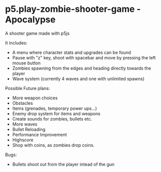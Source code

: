 # p5.play-zombie-shooter-game - Apocalypse
A shooter game made with p5js


It includes:

- A menu where character stats and upgrades can be found
- Pause with "z" key, shoot with spacebar and move by pressing the left mouse button
- Zombies spawning from the edges and heading directly towards the player
- Wave system (currently 4 waves and one with unlimited spawns)


Possible Future plans:

- More weapon choices
- Obstacles
- Items (grenades, temporary power ups...)
- Enemy drop system for items and weapons
- Create sounds for zombies, bullets etc.
- More waves
- Bullet Reloading
- Performance Improvement
- Highscore
- Shop with coins, as zombies drop coins.



Bugs:

- Bullets shoot out from the player intead of the gun
